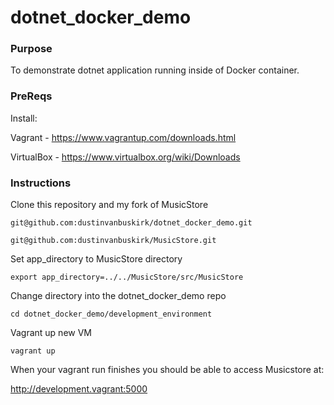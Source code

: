 # dotnet_docker_demo

### Purpose

To demonstrate dotnet application running inside of Docker container.

### PreReqs

Install:

Vagrant - https://www.vagrantup.com/downloads.html

VirtualBox - https://www.virtualbox.org/wiki/Downloads

### Instructions

Clone this repository and my fork of MusicStore

```
git@github.com:dustinvanbuskirk/dotnet_docker_demo.git

git@github.com:dustinvanbuskirk/MusicStore.git
```

Set app_directory to MusicStore directory

```
export app_directory=../../MusicStore/src/MusicStore
```

Change directory into the dotnet_docker_demo repo
```
cd dotnet_docker_demo/development_environment
```

Vagrant up new VM
```
vagrant up
```

When your vagrant run finishes you should be able to access Musicstore at:

http://development.vagrant:5000
